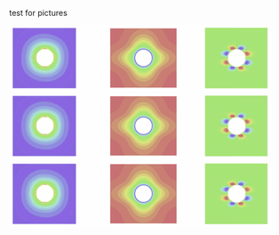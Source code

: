 test for pictures

![README](Picture2.png)
![image](image/Picture2.png)
![tutorial](tutorial/Picture2.png)

